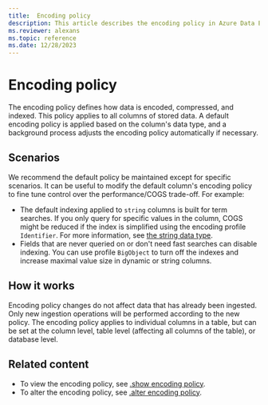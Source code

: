 ```yaml
---
title:  Encoding policy
description: This article describes the encoding policy in Azure Data Explorer.
ms.reviewer: alexans
ms.topic: reference
ms.date: 12/28/2023
---
```

# Encoding policy

The encoding policy defines how data is encoded, compressed, and indexed. This policy applies to all columns of stored data. A default encoding policy is applied based on the column's data type, and a background process adjusts the encoding policy automatically if necessary.

## Scenarios

We recommend the default policy be maintained except for specific scenarios. It can be useful to modify the default column's encoding policy to fine tune control over the performance/COGS trade-off. For example:

* The default indexing applied to `string` columns is built for term searches. If you only query for specific values in the column, COGS might be reduced if the index is simplified using the encoding profile `Identifier`. For more information, see [the string data type](../query/datatypes-string-operators.md).
* Fields that are never queried on or don't need fast searches can disable indexing. You can use profile `BigObject` to turn off the indexes and increase maximal value size in dynamic or string columns.

## How it works

Encoding policy changes do not affect data that has already been ingested. Only new ingestion operations will be performed according to the new policy. The encoding policy applies to individual columns in a table, but can be set at the column level, table level (affecting all columns of the table), or database level.

## Related content

* To view the encoding policy, see [.show encoding policy](show-encoding-policy.md).
* To alter the encoding policy, see [.alter encoding policy](alter-encoding-policy.md).

